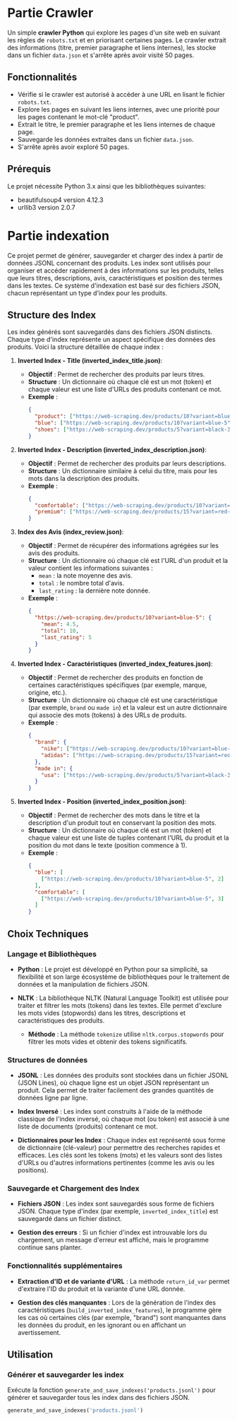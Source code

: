 # Partie Crawler

Un simple **crawler Python** qui explore les pages d'un site web en suivant les règles de `robots.txt` et en priorisant certaines pages. Le crawler extrait des informations (titre, premier paragraphe et liens internes), les stocke dans un fichier `data.json` et s'arrête après avoir visité 50 pages.

## Fonctionnalités
- Vérifie si le crawler est autorisé à accéder à une URL en lisant le fichier `robots.txt`.
- Explore les pages en suivant les liens internes, avec une priorité pour les pages contenant le mot-clé "product".
- Extrait le titre, le premier paragraphe et les liens internes de chaque page.
- Sauvegarde les données extraites dans un fichier `data.json`.
- S'arrête après avoir exploré 50 pages.
  
## Prérequis
Le projet nécessite Python 3.x ainsi que les bibliothèques suivantes:
 - beautifulsoup4 version 4.12.3
 - urllib3 version 2.0.7


# Partie indexation

Ce projet permet de générer, sauvegarder et charger des index à partir de données JSONL concernant des produits. Les index sont utilisés pour organiser et accéder rapidement à des informations sur les produits, telles que leurs titres, descriptions, avis, caractéristiques et position des termes dans les textes. Ce système d'indexation est basé sur des fichiers JSON, chacun représentant un type d'index pour les produits.

## Structure des Index

Les index générés sont sauvegardés dans des fichiers JSON distincts. Chaque type d'index représente un aspect spécifique des données des produits. Voici la structure détaillée de chaque index :

1. **Inverted Index - Title (inverted_index_title.json)**:
   - **Objectif** : Permet de rechercher des produits par leurs titres.
   - **Structure** : Un dictionnaire où chaque clé est un mot (token) et chaque valeur est une liste d'URLs des produits contenant ce mot.
   - **Exemple** :
     ```json
     {
       "product": ["https://web-scraping.dev/products/10?variant=blue-5", "https://web-scraping.dev/products/15?variant=red-10"],
       "blue": ["https://web-scraping.dev/products/10?variant=blue-5"],
       "shoes": ["https://web-scraping.dev/products/5?variant=black-3"]
     }
     ```

2. **Inverted Index - Description (inverted_index_description.json)**:
   - **Objectif** : Permet de rechercher des produits par leurs descriptions.
   - **Structure** : Un dictionnaire similaire à celui du titre, mais pour les mots dans la description des produits.
   - **Exemple** :
     ```json
     {
       "comfortable": ["https://web-scraping.dev/products/10?variant=blue-5"],
       "premium": ["https://web-scraping.dev/products/15?variant=red-10"]
     }
     ```

3. **Index des Avis (index_review.json)**:
   - **Objectif** : Permet de récupérer des informations agrégées sur les avis des produits.
   - **Structure** : Un dictionnaire où chaque clé est l'URL d'un produit et la valeur contient les informations suivantes :
     - `mean` : la note moyenne des avis.
     - `total` : le nombre total d'avis.
     - `last_rating` : la dernière note donnée.
   - **Exemple** :
     ```json
     {
       "https://web-scraping.dev/products/10?variant=blue-5": {
         "mean": 4.5,
         "total": 10,
         "last_rating": 5
       }
     }
     ```

4. **Inverted Index - Caractéristiques (inverted_index_features.json)**:
   - **Objectif** : Permet de rechercher des produits en fonction de certaines caractéristiques spécifiques (par exemple, marque, origine, etc.).
   - **Structure** : Un dictionnaire où chaque clé est une caractéristique (par exemple, `brand` ou `made in`) et la valeur est un autre dictionnaire qui associe des mots (tokens) à des URLs de produits.
   - **Exemple** :
     ```json
     {
       "brand": {
         "nike": ["https://web-scraping.dev/products/10?variant=blue-5"],
         "adidas": ["https://web-scraping.dev/products/15?variant=red-10"]
       },
       "made in": {
         "usa": ["https://web-scraping.dev/products/5?variant=black-3"]
       }
     }
     ```

5. **Inverted Index - Position (inverted_index_position.json)**:
   - **Objectif** : Permet de rechercher des mots dans le titre et la description d'un produit tout en conservant la position des mots.
   - **Structure** : Un dictionnaire où chaque clé est un mot (token) et chaque valeur est une liste de tuples contenant l'URL du produit et la position du mot dans le texte (position commence à 1).
   - **Exemple** :
     ```json
     {
       "blue": [
         ["https://web-scraping.dev/products/10?variant=blue-5", 2]
       ],
       "comfortable": [
         ["https://web-scraping.dev/products/10?variant=blue-5", 3]
       ]
     }
     ```

## Choix Techniques

### Langage et Bibliothèques

- **Python** : Le projet est développé en Python pour sa simplicité, sa flexibilité et son large écosystème de bibliothèques pour le traitement de données et la manipulation de fichiers JSON.
  
- **NLTK** : La bibliothèque NLTK (Natural Language Toolkit) est utilisée pour traiter et filtrer les mots (tokens) dans les textes. Elle permet d'exclure les mots vides (stopwords) dans les titres, descriptions et caractéristiques des produits.
  - **Méthode** : La méthode `tokenize` utilise `nltk.corpus.stopwords` pour filtrer les mots vides et obtenir des tokens significatifs.

### Structures de données

- **JSONL** : Les données des produits sont stockées dans un fichier JSONL (JSON Lines), où chaque ligne est un objet JSON représentant un produit. Cela permet de traiter facilement des grandes quantités de données ligne par ligne.

- **Index Inversé** : Les index sont construits à l'aide de la méthode classique de l'index inversé, où chaque mot (ou token) est associé à une liste de documents (produits) contenant ce mot.

- **Dictionnaires pour les Index** : Chaque index est représenté sous forme de dictionnaire (clé-valeur) pour permettre des recherches rapides et efficaces. Les clés sont les tokens (mots) et les valeurs sont des listes d'URLs ou d'autres informations pertinentes (comme les avis ou les positions).

### Sauvegarde et Chargement des Index

- **Fichiers JSON** : Les index sont sauvegardés sous forme de fichiers JSON. Chaque type d'index (par exemple, `inverted_index_title`) est sauvegardé dans un fichier distinct.
  
- **Gestion des erreurs** : Si un fichier d'index est introuvable lors du chargement, un message d'erreur est affiché, mais le programme continue sans planter.

### Fonctionnalités supplémentaires

- **Extraction d'ID et de variante d'URL** : La méthode `return_id_var` permet d'extraire l'ID du produit et la variante d'une URL donnée.
  
- **Gestion des clés manquantes** : Lors de la génération de l'index des caractéristiques (`build_inverted_index_features`), le programme gère les cas où certaines clés (par exemple, "brand") sont manquantes dans les données du produit, en les ignorant ou en affichant un avertissement.

## Utilisation

### Générer et sauvegarder les index

Exécute la fonction `generate_and_save_indexes('products.jsonl')` pour générer et sauvegarder tous les index dans des fichiers JSON.

```python
generate_and_save_indexes('products.jsonl')
